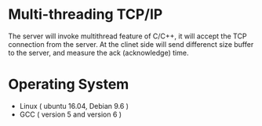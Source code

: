 # Multi-threading TCP/IP
The server will invoke multithread feature of C/C++, it will accept the TCP connection from the server. At the clinet side will send differenct size buffer to the server, and measure the ack (acknowledge) time.

# Operating System
* Linux ( ubuntu 16.04, Debian 9.6 )
* GCC ( version 5 and version 6 )